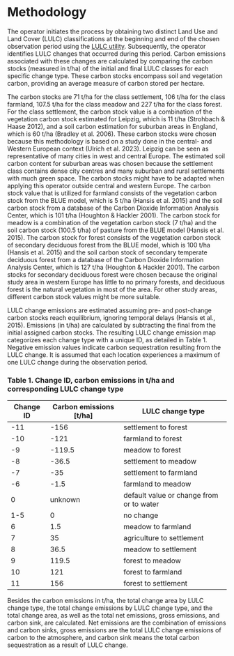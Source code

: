 # Methodology
The operator initiates the process by obtaining two distinct Land Use and Land Cover (LULC) classifications at the beginning and end of the chosen observation period using the [LULC utility](https://gitlab.gistools.geog.uni-heidelberg.de/climate-action/lulc-utility). Subsequently, the operator identifies LULC changes that occurred during this period. Carbon emissions associated with these changes are calculated by comparing the carbon stocks (measured in t/ha) of the initial and final LULC classes for each specific change type. These carbon stocks encompass soil and vegetation carbon, providing an average measure of carbon stored per hectare.

The carbon stocks are 71 t/ha for the class settlement, 106 t/ha for the class farmland, 107.5 t/ha for the class meadow and 227 t/ha for the class forest. For the class settlement, the carbon stock value is a combination of the vegetation carbon stock estimated for Leipzig, which is 11 t/ha (Strohbach & Haase 2012), and a soil carbon estimation for suburban areas in England, which is 60 t/ha (Bradley et al. 2006). These carbon stocks were chosen because this methodology is based on a study done in the central- and Western European context (Ulrich et al. 2023). Leipzig can be seen as representative of many cities in west and central Europe. The estimated soil carbon content for suburban areas was chosen because the settlement class contains dense city centres and many suburban and rural settlements with much green space. The carbon stocks might have to be adapted when applying this operator outside central and western Europe. The carbon stock value that is utilized for farmland consists of the vegetation carbon stock from the BLUE model, which is 5 t/ha (Hansis et al. 2015) and the soil carbon stock from a database of the Carbon Dioxide Information Analysis Center, which is 101 t/ha (Houghton & Hackler 2001). The carbon stock for meadow is a combination of the vegetation carbon stock (7 t/ha) and the soil carbon stock (100.5 t/ha) of pasture from the BLUE model (Hansis et al. 2015). The carbon stock for forest consists of the vegetation carbon stock of secondary deciduous forest from the BLUE model, which is 100 t/ha (Hansis et al. 2015) and the soil carbon stock of secondary temperate deciduous forest from a database of the Carbon Dioxide Information Analysis Center, which is 127 t/ha (Houghton & Hackler 2001). The carbon stocks for secondary deciduous forest were chosen because the original study area in western Europe has little to no primary forests, and deciduous forest is the natural vegetation in most of the area. For other study areas, different carbon stock values might be more suitable.

LULC change emissions are estimated assuming pre- and post-change carbon stocks reach equilibrium, ignoring temporal delays (Hansis et al., 2015). Emissions (in t/ha) are calculated by subtracting the final from the initial assigned carbon stocks. The resulting LULC change emission map categorizes each change type with a unique ID, as detailed in Table 1. Negative emission values indicate carbon sequestration resulting from the LULC change. It is assumed that each location experiences a maximum of one LULC change during the observation period.

### Table 1. Change ID, carbon emissions in t/ha and corresponding LULC change type

Change ID | Carbon emissions [t/ha] | LULC change type
----------|-------------------------|-----------------
-11       | -156                    | settlement to forest
-10       | -121                    | farmland to forest
-9        | -119.5                  | meadow to forest
-8        | -36.5                   | settlement to meadow
-7        | -35                     | settlement to farmland
-6        | -1.5                    | farmland to meadow
0         | unknown                 | default value or change from or to water
1-5       | 0                       | no change
6         | 1.5                     | meadow to farmland
7         | 35                      | agriculture to settlement
8         | 36.5                    | meadow to settlement
9         | 119.5                   | forest to meadow
10        | 121                     | forest to farmland
11        | 156                     | forest to settlement

Besides the carbon emissions in t/ha, the total change area by LULC change type, the total change emissions by LULC change type, and the total change area, as well as the total net emissions, gross emissions, and carbon sink, are calculated. Net emissions are the combination of emissions and carbon sinks, gross emissions are the total LULC change emissions of carbon to the atmosphere, and carbon sink means the total carbon sequestration as a result of LULC change.